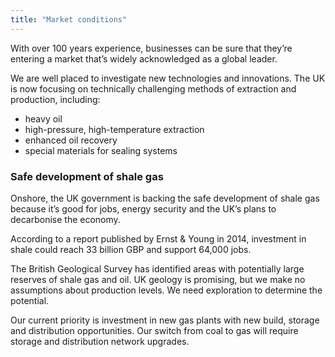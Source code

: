 ```yaml
---
title: "Market conditions"
---
```

With over 100 years experience, businesses can be sure that they’re entering a market that’s widely acknowledged as a global leader.

We are well placed to investigate new technologies and innovations. The UK is now focusing on technically challenging methods of extraction and production, including:

- heavy oil
- high-pressure, high-temperature extraction
- enhanced oil recovery
- special materials for sealing systems

### Safe development of shale gas

Onshore, the UK government is backing the safe development of shale gas because it’s good for jobs, energy security and the UK’s plans to decarbonise the economy. 

According to a report published by Ernst & Young in 2014, investment in shale could reach 33 billion GBP and support 64,000 jobs.

The British Geological Survey has  identified areas with potentially large reserves of shale gas and oil. UK geology is promising, but we make no assumptions about production levels. We need exploration to determine the potential.
 
Our current priority is investment in new gas plants with new build, storage and distribution opportunities. Our switch from coal to gas will require storage and distribution network upgrades.
